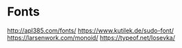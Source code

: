 # Fonts

http://apl385.com/fonts/
https://www.kutilek.de/sudo-font/
https://larsenwork.com/monoid/
https://typeof.net/Iosevka/

